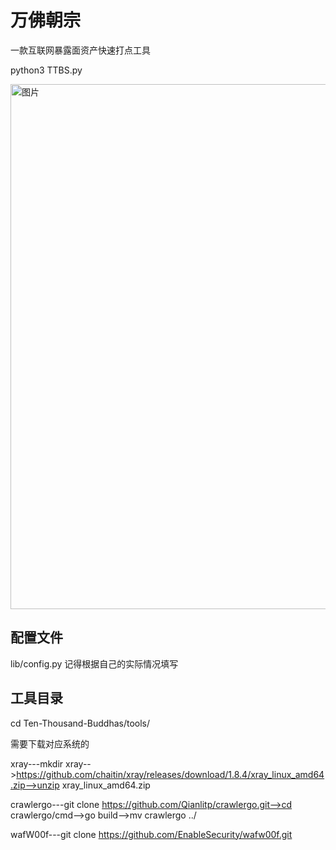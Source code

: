 # 万佛朝宗


一款互联网暴露面资产快速打点工具


python3 TTBS.py

<img width="840" alt="图片" src="https://user-images.githubusercontent.com/69495405/173049358-3d5a7cb9-2307-44ac-88f6-4f43c0f88c65.png">


## 配置文件

lib/config.py
记得根据自己的实际情况填写

## 工具目录

cd Ten-Thousand-Buddhas/tools/

需要下载对应系统的

xray---mkdir xray-->https://github.com/chaitin/xray/releases/download/1.8.4/xray_linux_amd64.zip-->unzip xray_linux_amd64.zip

crawlergo---git clone https://github.com/Qianlitp/crawlergo.git-->cd crawlergo/cmd-->go build-->mv crawlergo ../

wafW00f---git clone https://github.com/EnableSecurity/wafw00f.git




